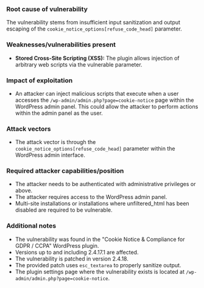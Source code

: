 ### Root cause of vulnerability
The vulnerability stems from insufficient input sanitization and output escaping of the `cookie_notice_options[refuse_code_head]` parameter.

### Weaknesses/vulnerabilities present
- **Stored Cross-Site Scripting (XSS):** The plugin allows injection of arbitrary web scripts via the vulnerable parameter.

### Impact of exploitation
- An attacker can inject malicious scripts that execute when a user accesses the `/wp-admin/admin.php?page=cookie-notice` page within the WordPress admin panel. This could allow the attacker to perform actions within the admin panel as the user.

### Attack vectors
- The attack vector is through the `cookie_notice_options[refuse_code_head]` parameter within the WordPress admin interface.

### Required attacker capabilities/position
- The attacker needs to be authenticated with administrative privileges or above.
- The attacker requires access to the WordPress admin panel.
- Multi-site installations or installations where unfiltered_html has been disabled are required to be vulnerable.

### Additional notes
- The vulnerability was found in the "Cookie Notice & Compliance for GDPR / CCPA" WordPress plugin.
- Versions up to and including 2.4.17.1 are affected.
- The vulnerability is patched in version 2.4.18.
- The provided patch uses `esc_textarea` to properly sanitize output.
- The plugin settings page where the vulnerability exists is located at `/wp-admin/admin.php?page=cookie-notice`.